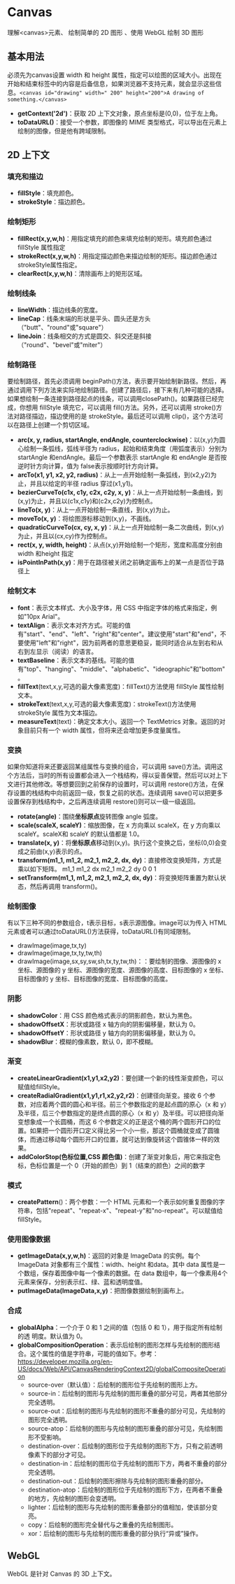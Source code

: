 # Canvas
理解&lt;canvas>元素、 绘制简单的 2D 图形 、使用 WebGL 绘制 3D 图形
## 基本用法
必须先为canvas设置 width 和 height 属性，指定可以绘图的区域大小。出现在开始和结束标签中的内容是后备信息，如果浏览器不支持<canvas>元素，就会显示这些信息。`<canvas id="drawing" width=" 200" height="200">A drawing of something.</canvas> `

* **getContext('2d')**：获取 2D 上下文对象，原点坐标是(0,0)，位于左上角。
* **toDataURL()**：接受一个参数，即图像的 MIME 类型格式，可以导出在<canvas>元素上绘制的图像，但是他有跨域限制。

## 2D 上下文
### 填充和描边
* **fillStyle**：填充颜色。
* **strokeStyle**：描边颜色。
### 绘制矩形
* **fillRect(x,y,w,h)**：用指定填充的颜色来填充绘制的矩形。填充颜色通过 fillStyle 属性指定
* **strokeRect(x,y,w,h)**：用指定描边颜色来描边绘制的矩形。描边颜色通过strokeStyle属性指定。
* **clearRect(x,y,w,h)**：清除画布上的矩形区域。

### 绘制线条
* **lineWidth**：描边线条的宽度。
* **lineCap**：线条末端的形状是平头、圆头还是方头（"butt"、"round"或"square"）
* **lineJoin**：线条相交的方式是圆交、斜交还是斜接（"round"、"bevel"或"miter"）
### 绘制路径
要绘制路径，首先必须调用 beginPath()方法，表示要开始绘制新路径。然后，再通过调用下列方法来实际地绘制路径。创建了路径后，接下来有几种可能的选择。如果想绘制一条连接到路径起点的线条，可以调用closePath()。如果路径已经完成，你想用 fillStyle 填充它，可以调用 fill()方法。另外，还可以调用 stroke()方法对路径描边，描边使用的是 strokeStyle。最后还可以调用 clip()，这个方法可以在路径上创建一个剪切区域。

* **arc(x, y, radius, startAngle, endAngle, counterclockwise)**：以(x,y)为圆心绘制一条弧线，弧线半径为 radius，起始和结束角度（用弧度表示）分别为 startAngle 和endAngle。最后一个参数表示 startAngle 和 endAngle 是否按逆时针方向计算，值为 false表示按顺时针方向计算。
* **arcTo(x1, y1, x2, y2, radius)**：从上一点开始绘制一条弧线，到(x2,y2)为止，并且以给定的半径 radius 穿过(x1,y1)。
* **bezierCurveTo(c1x, c1y, c2x, c2y, x, y)**：从上一点开始绘制一条曲线，到(x,y)为止，并且以(c1x,c1y)和(c2x,c2y)为控制点。
* **lineTo(x, y)**：从上一点开始绘制一条直线，到(x,y)为止。
* **moveTo(x, y)**：将绘图游标移动到(x,y)，不画线。
* **quadraticCurveTo(cx, cy, x, y)**：从上一点开始绘制一条二次曲线，到(x,y)为止，并且以(cx,cy)作为控制点。
* **rect(x, y, width, height)**：从点(x,y)开始绘制一个矩形，宽度和高度分别由 width 和height 指定
* **isPointInPath(x,y)**：用于在路径被关闭之前确定画布上的某一点是否位于路径上

### 绘制文本

* **font**：表示文本样式、大小及字体，用 CSS 中指定字体的格式来指定，例如"10px Arial"。
* **textAlign**：表示文本对齐方式。可能的值有"start"、"end"、"left"、"right"和"center"。建议使用"start"和"end"，不要使用"left"和"right"，因为前两者的意思更稳妥，能同时适合从左到右和从右到左显示（阅读）的语言。
* **textBaseline**：表示文本的基线。可能的值有"top"、"hanging"、"middle"、"alphabetic"、"ideographic"和"bottom"。
* **fillText**(text,x,y,可选的最大像素宽度)：fillText()方法使用
fillStyle 属性绘制文本。
* **strokeText**(text,x,y,可选的最大像素宽度)：strokeText()方法使用 strokeStyle 属性为文本描边。
* **measureText**(text)：确定文本大小。返回一个 TextMetrics
对象。返回的对象目前只有一个 width 属性，但将来还会增加更多度量属性。

### 变换
如果你知道将来还要返回某组属性与变换的组合，可以调用 save()方法。调用这个方法后，当时的所有设置都会进入一个栈结构，得以妥善保管。然后可以对上下文进行其他修改。等想要回到之前保存的设置时，可以调用 restore()方法，在保存设置的栈结构中向前返回一级，恢复之前的状态。连续调用 save()可以把更多设置保存到栈结构中，之后再连续调用 restore()则可以一级一级返回。
* **rotate(angle)**：围绕**坐标原点**旋转图像 angle 弧度。
* **scale(scaleX, scaleY)**：缩放图像，在 x 方向乘以 scaleX，在 y 方向乘以 scaleY。scaleX和 scaleY 的默认值都是 1.0。
* **translate(x, y)**：将**坐标原点**移动到(x,y)。执行这个变换之后，坐标(0,0)会变成之前由(x,y)表示的点。
* **transform(m1_1, m1_2, m2_1, m2_2, dx, dy)**：直接修改变换矩阵，方式是乘以如下矩阵。
    m1_1 m1_2 dx
    m2_1 m2_2 dy
    0 0 1
* **setTransform(m1_1, m1_2, m2_1, m2_2, dx, dy)**：将变换矩阵重置为默认状态，然后再调用 transform()。

### 绘制图像
有以下三种不同的参数组合，t表示目标，s表示源图像。image可以为传入 HTML <img>元素或者可以通过toDataURL()方法获得，toDataURL()有同域限制。

* drawImage(image,tx,ty)
* drawImage(image,tx,ty,tw,th)
* drawImage(image,sx,sy,sw,sh,tx,ty,tw,th)：：要绘制的图像、源图像的 x 坐标、源图像的 y 坐标、源图像的宽度、源图像的高度、目标图像的 x 坐标、目标图像的 y 坐标、目标图像的宽度、目标图像的高度。

### 阴影

* **shadowColor**：用 CSS 颜色格式表示的阴影颜色，默认为黑色。
* **shadowOffsetX**：形状或路径 x 轴方向的阴影偏移量，默认为 0。
* **shadowOffsetY**：形状或路径 y 轴方向的阴影偏移量，默认为 0。
* **shadowBlur**：模糊的像素数，默认 0，即不模糊。

### 渐变

* **createLinearGradient(x1,y1,x2,y2)**：要创建一个新的线性渐变颜色，可以赋值给fillStyle。
* **createRadialGradient(x1,y1,r1,x2,y2,r2)**：创建径向渐变。接收 6 个参
数，对应着两个圆的圆心和半径。前三个参数指定的是起点圆的原心（x 和 y）及半径，后三个参数指定的是终点圆的原心（x 和 y）及半径。可以把径向渐变想象成一个长圆桶，而这 6 个参数定义的正是这个桶的两个圆形开口的位置。如果把一个圆形开口定义得比另一个小一些，那这个圆桶就变成了圆锥体，而通过移动每个圆形开口的位置，就可达到像旋转这个圆锥体一样的效果。
* **addColorStop(色标位置,CSS 颜色值)**：创建了渐变对象后，用它来指定色标，色标位置是一个 0（开始的颜色）到 1（结束的颜色）之间的数字

### 模式

* **createPattern**()：两个参数：一个 HTML <img>元素和一个表示如何重复图像的字符串，包括"repeat"、"repeat-x"、"repeat-y"和"no-repeat"。可以赋值给fillStyle。

### 使用图像数据

* **getImageData(x,y,w,h)**：返回的对象是 ImageData 的实例。每个 ImageData 对象都有三个属性：width、height 和data。其中 data 属性是一个数组，保存着图像中每一个像素的数据。在 data 数组中，每一个像素用4个元素来保存，分别表示红、绿、蓝和透明度值。
* **putImageData(ImageData,x,y)**：把图像数据绘制到画布上。

### 合成

* **globalAlpha**：一个介于 0 和 1 之间的值（包括 0 和 1），用于指定所有绘制的透
明度。默认值为 0。
* **globalCompositionOperation**：表示后绘制的图形怎样与先绘制的图形结合。这个属性的值是字符串，可能的值如下。参考：https://developer.mozilla.org/en-US/docs/Web/API/CanvasRenderingContext2D/globalCompositeOperation
    * source-over（默认值）：后绘制的图形位于先绘制的图形上方。
    * source-in：后绘制的图形与先绘制的图形重叠的部分可见，两者其他部分完全透明。
    * source-out：后绘制的图形与先绘制的图形不重叠的部分可见，先绘制的图形完全透明。
    * source-atop：后绘制的图形与先绘制的图形重叠的部分可见，先绘制图形不受影响。
    * destination-over：后绘制的图形位于先绘制的图形下方，只有之前透明像素下的部分才可见。
    * destination-in：后绘制的图形位于先绘制的图形下方，两者不重叠的部分完全透明。
    * destination-out：后绘制的图形擦除与先绘制的图形重叠的部分。
    * destination-atop：后绘制的图形位于先绘制的图形下方，在两者不重叠的地方，先绘制的图形会变透明。
    * lighter：后绘制的图形与先绘制的图形重叠部分的值相加，使该部分变亮。
    * copy：后绘制的图形完全替代与之重叠的先绘制图形。
    * xor：后绘制的图形与先绘制的图形重叠的部分执行“异或”操作。

## WebGL 
WebGL 是针对 Canvas 的 3D 上下文。
